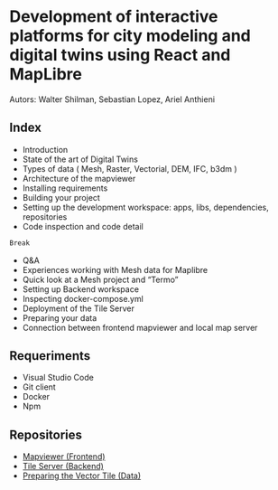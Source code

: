 # Development of interactive platforms for city modeling and digital twins using React and MapLibre

Autors: Walter Shilman, Sebastian Lopez, Ariel Anthieni


## Index

* Introduction
* State of the art of Digital Twins
* Types of data ( Mesh, Raster, Vectorial, DEM, IFC, b3dm )
* Architecture of the mapviewer
* Installing requirements
* Building your project
* Setting up the development workspace: apps, libs, dependencies, repositories
* Code inspection and code detail 

```python
Break
```

* Q&A
* Experiences working with Mesh data for Maplibre
* Quick look at a Mesh project and “Termo”
* Setting up Backend workspace 
* Inspecting docker-compose.yml
* Deployment of the Tile Server 
* Preparing your data
* Connection between frontend mapviewer and local map server


## Requeriments


* Visual Studio Code
* Git client
* Docker
* Npm


## Repositories 

* [Mapviewer (Frontend)](https://github.com/sebastianoscarlopez/foss4g2022-react-maplibre)
* [Tile Server (Backend)](https://github.com/wshilman/tiles-server-docker)
* [Preparing the Vector Tile (Data)]()



